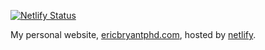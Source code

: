 [![Netlify Status](https://api.netlify.com/api/v1/badges/32437075-d00c-47ca-a335-ff8237498ce8/deploy-status)](https://app.netlify.com/sites/ericbryantphd/deploys)

My personal website, [ericbryantphd.com](https://ericbryantphd.com),
hosted by [netlify](https://netlify.com).
